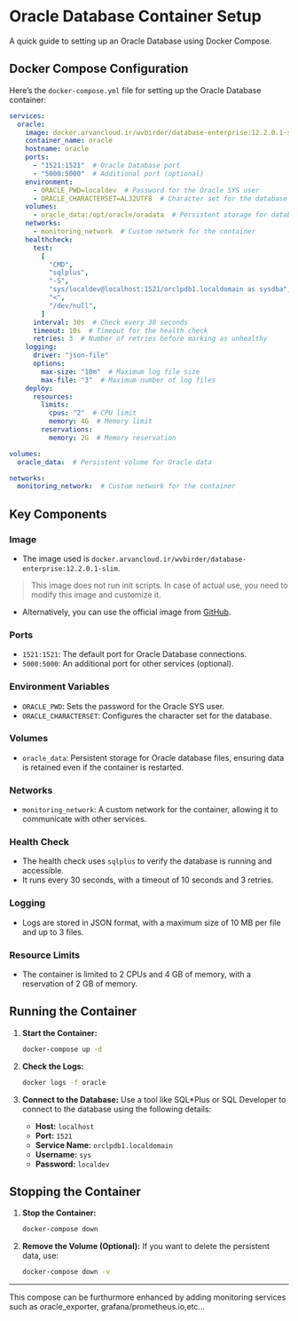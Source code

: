 # Oracle Database Container Setup

A quick guide to setting up an Oracle Database using Docker Compose.

## Docker Compose Configuration

Here’s the `docker-compose.yml` file for setting up the Oracle Database container:

```yaml
services:
  oracle:
    image: docker.arvancloud.ir/wvbirder/database-enterprise:12.2.0.1-slim
    container_name: oracle
    hostname: oracle
    ports:
      - "1521:1521"  # Oracle Database port
      - "5000:5000"  # Additional port (optional)
    environment:
      - ORACLE_PWD=localdev  # Password for the Oracle SYS user
      - ORACLE_CHARACTERSET=AL32UTF8  # Character set for the database
    volumes:
      - oracle_data:/opt/oracle/oradata  # Persistent storage for database files
    networks:
      - monitoring_network  # Custom network for the container
    healthcheck:
      test:
        [
          "CMD",
          "sqlplus",
          "-S",
          "sys/localdev@localhost:1521/orclpdb1.localdomain as sysdba",
          "<",
          "/dev/null",
        ]
      interval: 30s  # Check every 30 seconds
      timeout: 10s  # Timeout for the health check
      retries: 3  # Number of retries before marking as unhealthy
    logging:
      driver: "json-file"
      options:
        max-size: "10m"  # Maximum log file size
        max-file: "3"  # Maximum number of log files
    deploy:
      resources:
        limits:
          cpus: "2"  # CPU limit
          memory: 4G  # Memory limit
        reservations:
          memory: 2G  # Memory reservation

volumes:
  oracle_data:  # Persistent volume for Oracle data

networks:
  monitoring_network:  # Custom network for the container
```

## Key Components

### **Image**
- The image used is `docker.arvancloud.ir/wvbirder/database-enterprise:12.2.0.1-slim`.
> This image does not run init scripts.
> In case of actual use, you need to modify this image and customize it.
- Alternatively, you can use the official image from [GitHub](https://github.com/gvenzl/oci-oracle-xe).


### **Ports**
- `1521:1521`: The default port for Oracle Database connections.
- `5000:5000`: An additional port for other services (optional).

### **Environment Variables**
- `ORACLE_PWD`: Sets the password for the Oracle SYS user.
- `ORACLE_CHARACTERSET`: Configures the character set for the database.

### **Volumes**
- `oracle_data`: Persistent storage for Oracle database files, ensuring data is retained even if the container is restarted.

### **Networks**
- `monitoring_network`: A custom network for the container, allowing it to communicate with other services.

### **Health Check**
- The health check uses `sqlplus` to verify the database is running and accessible.
- It runs every 30 seconds, with a timeout of 10 seconds and 3 retries.

### **Logging**
- Logs are stored in JSON format, with a maximum size of 10 MB per file and up to 3 files.

### **Resource Limits**
- The container is limited to 2 CPUs and 4 GB of memory, with a reservation of 2 GB of memory.

## Running the Container

1. **Start the Container:**
   ```bash
   docker-compose up -d
   ```

2. **Check the Logs:**
   ```bash
   docker logs -f oracle
   ```

3. **Connect to the Database:**
   Use a tool like SQL*Plus or SQL Developer to connect to the database using the following details:
   - **Host:** `localhost`
   - **Port:** `1521`
   - **Service Name:** `orclpdb1.localdomain`
   - **Username:** `sys`
   - **Password:** `localdev`

## Stopping the Container

1. **Stop the Container:**
   ```bash
   docker-compose down
   ```

2. **Remove the Volume (Optional):**
   If you want to delete the persistent data, use:
   ```bash
   docker-compose down -v
   ```

---

This compose can be furthurmore enhanced by adding monitoring services such as oracle_exporter, grafana/prometheus.io,etc...
